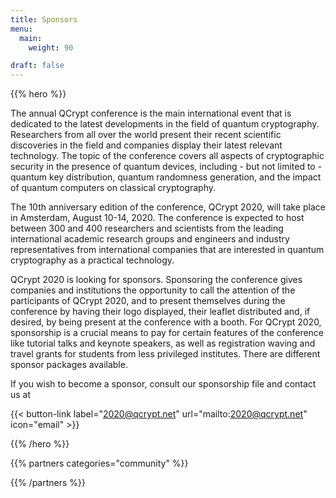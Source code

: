 ```yaml
---
title: Sponsors
menu:
  main:
    weight: 90

draft: false
---
```


{{% hero %}}

The annual QCrypt conference is the main international event that is dedicated to the latest developments in the field of quantum cryptography. Researchers from all over the world present their recent scientific discoveries in the field and companies display their latest relevant technology. The topic of the conference covers all aspects of cryptographic security in the presence of quantum devices, including - but not limited to - quantum key distribution, quantum randomness generation, and the impact of quantum computers on classical cryptography.

The 10th anniversary edition of the conference, QCrypt 2020, will take place in Amsterdam, August 10-14, 2020. The conference is expected to host between 300 and 400 researchers and scientists from the leading international academic research groups and engineers and industry representatives from international companies that are interested in quantum cryptography as a practical technology.

QCrypt 2020 is looking for sponsors. Sponsoring the conference gives companies and institutions the opportunity to call the attention of the participants of QCrypt 2020, and to present themselves during the conference by having their logo displayed, their leaflet distributed and, if desired, by being present at the conference with a booth. For QCrypt 2020, sponsorship is a crucial means to pay for certain features of the conference like tutorial talks and keynote speakers, as well as registration waving and travel grants for students from less privileged institutes. There are different sponsor packages available.

If you wish to become a sponsor, consult our sponsorship file and contact us at

{{< button-link label="2020@qcrypt.net"
                url="mailto:2020@qcrypt.net"
                icon="email" >}}

<!--
{{< button-link label="Become a sponsor"
                url="mailto:2020@qcrypt.net"
                icon="file" >}}
-->

{{% /hero %}}

{{% partners categories="community" %}}

{{% /partners %}}
